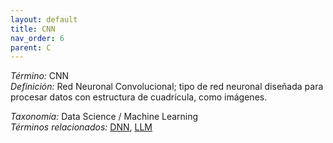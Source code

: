 ```yaml
---
layout: default
title: CNN
nav_order: 6
parent: C
---
```


*Término:* CNN  
*Definición:* Red Neuronal Convolucional; tipo de red neuronal diseñada para procesar datos con estructura de cuadrícula, como imágenes.

*Taxonomía:* Data Science / Machine Learning  
*Términos relacionados:* [DNN](https://maleniski.github.io/diccionario-angl-tec-mx/docs/alfabeticamente/D/dnn/), [LLM](https://maleniski.github.io/diccionario-angl-tec-mx/docs/alfabeticamente/L/llm/)
